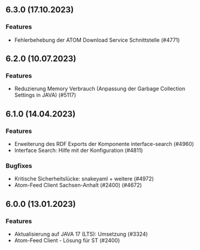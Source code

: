 
## 6.3.0 (17.10.2023)

### Features

* Fehlerbehebung der ATOM Download Service Schnittstelle (#4771)

    
## 6.2.0 (10.07.2023)

### Features

* Reduzierung Memory Verbrauch (Anpassung der Garbage Collection Settings in JAVA) (#5117)




    
## 6.1.0 (14.04.2023)

### Features

* Erweiterung des RDF Exports der Komponente interface-search  (#4960)
* Interface Search: Hilfe mit der Konfiguration (#4811)

### Bugfixes

* Kritische Sicherheitslücke: snakeyaml + weitere  (#4972)
* Atom-Feed Client Sachsen-Anhalt (#2400)  (#4672)
    
## 6.0.0 (13.01.2023)

### Features

* Aktualisierung auf JAVA 17 (LTS): Umsetzung (#3324)
* Atom-Feed Client - Lösung für ST (#2400)




    